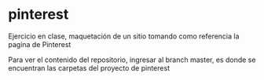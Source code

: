 # pinterest
Ejercicio en clase, maquetación de un sitio tomando como referencia la pagina de Pinterest

Para ver el contenido del repositorio, ingresar al branch master, es donde se encuentran las carpetas del proyecto de pinterest
